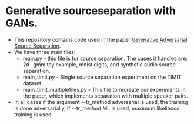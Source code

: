 # Generative sourceseparation with GANs.
* This repository contains code used in the paper [Generative Adversarial Source Separation](https://arxiv.org/pdf/1710.10779.pdf).
* We have three main files: 
	* main.py - this file is for source separation. The cases it handles are: 2d- gmm toy example, mnist digits, and synthetic audio source separation.
	* main_timit.py - Single source separation experiment on the TIMIT dataset.
	* main_timit_multiplefiles.py - This file to recreate our experiments in the paper, which implements separation with multiple speaker pairs.
* In all cases if the argument --tr_method adversarial is used, the training is done adversarially, if --tr_method ML is used, maximum likelihood training is used. 
